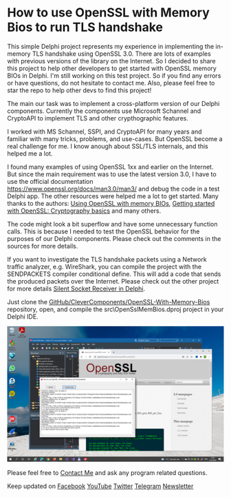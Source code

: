 # How to use OpenSSL with Memory Bios to run TLS handshake

This simple Delphi project represents my experience in implementing the in-memory TLS handshake using OpenSSL 3.0. There are lots of examples with previous versions of the library on the Internet. So I decided to share this project to help other developers to get started with OpenSSL memory BIOs in Delphi. I'm still working on this test project. So if you find any errors or have questions, do not hesitate to contact me.
Also, please feel free to star the repo to help other devs to find this project!

The main our task was to implement a cross-platform version of our Delphi components. Currently the components use Microsoft Schannel and CryptoAPI to implement TLS and other crypthographic features.

I worked with MS Schannel, SSPI, and CryptoAPI for many years and familiar with many tricks, problems, and use-cases. But OpenSSL become a real challenge for me. I know anough about SSL/TLS internals, and this helped me a lot.

I found many examples of using OpenSSL 1xx and earlier on the Internet. But since the main requirement was to use the latest version 3.0, I have to use the official documentation https://www.openssl.org/docs/man3.0/man3/ and debug the code in a test Delphi app.
The other resources were helped me a lot to get started. Many thanks to the authors:
[Using OpenSSL with memory BIOs](https://www.roxlu.com/2014/042/using-openssl-with-memory-bios), [Getting started with OpenSSL: Cryptography basics](https://opensource.com/article/19/6/cryptography-basics-openssl-part-1)
and many others.

The code might look a bit superflow and have some unnecessary function calls. This is because I needed to test the OpenSSL behavior for the purposes of our Delphi components. Please check out the comments in the sources for more details.

If you want to investigate the TLS handshake packets using a Network traffic analyzer, e.g. WireShark, you can compile the project with the SENDPACKETS compiler conditional define. This will add a code that sends the produced packets over the Internet. Please check out the other project for more details [Silent Socket Receiver in Delphi](https://github.com/CleverComponents/Clever-Internet-Suite-Tutorials/tree/master/vcl/SilentSocketReceiver).

Just clone the [GitHub/CleverComponents/OpenSSL-With-Memory-Bios](https://github.com/CleverComponents/OpenSSL-With-Memory-Bios) repository, open, and compile the src\OpenSslMemBios.dproj project in your Delphi IDE.

![Screenshot](ossl-membio.jpg)

Please feel free to [Contact Me](https://www.clevercomponents.com/support/) and ask any program related questions.   

Keep updated on [Facebook](http://www.facebook.com/clevercomponents)   [YouTube](https://www.youtube.com/channel/UC9Si4WNQVSeXQMjdEJ8j1fg)   [Twitter](https://twitter.com/CleverComponent)   [Telegram](https://t.me/clevercomponents)   [Newsletter](https://www.clevercomponents.com/home/maillist.asp)   
